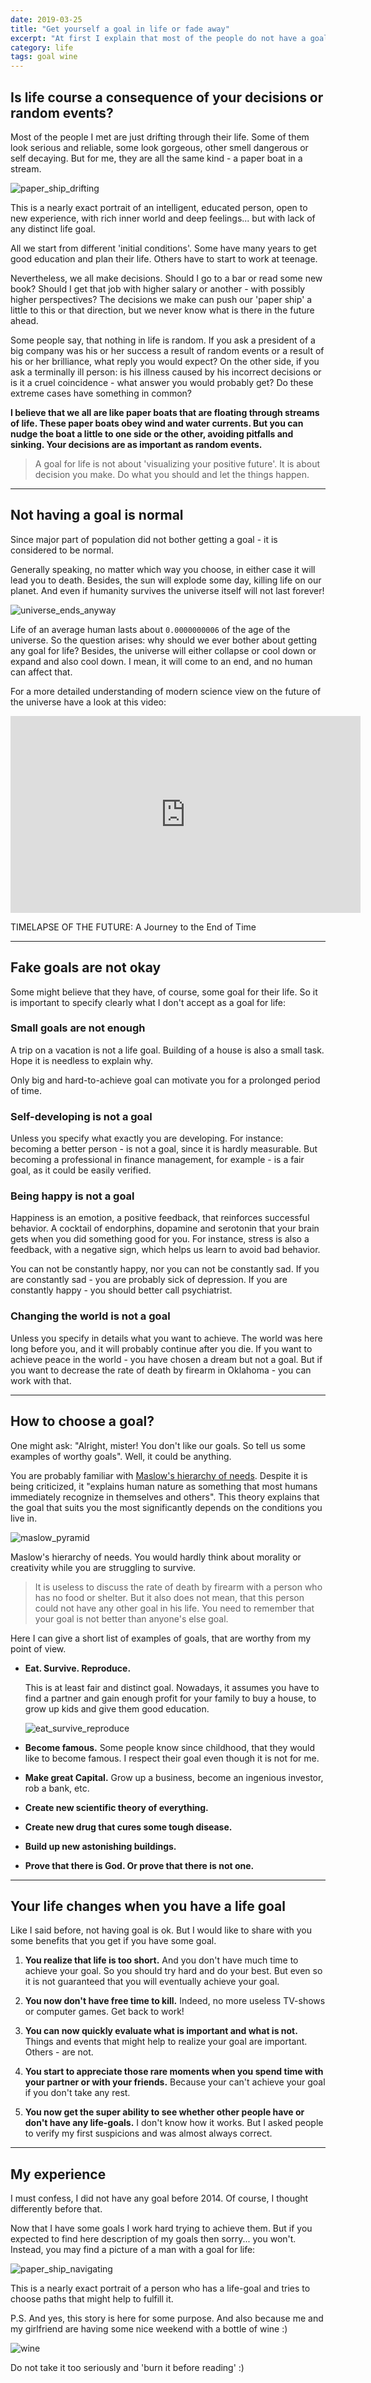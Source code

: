 ```yaml
---
date: 2019-03-25
title: "Get yourself a goal in life or fade away"
excerpt: "At first I explain that most of the people do not have a goal in life, and it is OK. But then I suggest that having some goal has its advantages."
category: life
tags: goal wine
---
```


## Is life course a consequence of your decisions or random events?

Most of the people I met are just drifting through their life.
Some of them look serious and reliable, some look gorgeous,
other smell dangerous or self decaying.
But for me, they are all the same kind - a paper boat in a stream.

![paper_ship_drifting](/assets/img/goal_paper_ship_drifting.jpg)

This is a nearly exact portrait of an intelligent, educated person,
open to new experience, with rich inner world and deep feelings...
but with lack of any distinct life goal.

All we start from different 'initial conditions'.
Some have many years to get good education and plan their life.
Others have to start to work at teenage.

Nevertheless, we all make decisions.
Should I go to a bar or read some new book?
Should I get that job with higher salary or another - with possibly higher perspectives?
The decisions we make can push our 'paper ship' a little to this or that direction,
but we never know what is there in the future ahead.

Some people say, that nothing in life is random.
If you ask a president of a big company was his or her success a result of random events
or a result of his or her brilliance, what reply you would expect?
On the other side, if you ask a terminally ill person:
is his illness caused by his incorrect decisions or is it a cruel coincidence -
what answer you would probably get?
Do these extreme cases have something in common?

**I believe that we all are like paper boats that are floating through streams of life.
These paper boats obey wind and water currents.
But you can nudge the boat a little to one side or the other, avoiding pitfalls and sinking.
Your decisions are as important as random events.**

> A goal for life is not about 'visualizing your positive future'.
> It is about decision you make.
> Do what you should and let the things happen.

---

## Not having a goal is normal

Since major part of population did not bother getting a goal - it is considered to be normal.

Generally speaking, no matter which way you choose, in either case it will lead you to death.
Besides, the sun will explode some day, killing life on our planet.
And even if humanity survives the universe itself will not last forever!

![universe_ends_anyway](/assets/img/goal_universe_ends_anyway.png)

Life of an average human lasts about `0.0000000006` of the age of the universe.
So the question arises: why should we ever bother about getting any goal for life?
Besides, the universe will either collapse or cool down or expand and also cool down.
I mean, it will come to an end, and no human can affect that.

For a more detailed understanding of modern science view on the future of the universe
have a look at this video:

<iframe width="560" height="315" src="https://www.youtube.com/embed/uD4izuDMUQA" title="YouTube video player" frameborder="0" allow="accelerometer; autoplay; clipboard-write; encrypted-media; gyroscope; picture-in-picture" allowfullscreen></iframe>

TIMELAPSE OF THE FUTURE: A Journey to the End of Time

---

## Fake goals are not okay

Some might believe that they have, of course, some goal for their life.
So it is important to specify clearly what I don't accept as a goal for life:

### Small goals are not enough

A trip on a vacation is not a life goal.
Building of a house is also a small task.
Hope it is needless to explain why.

Only big and hard-to-achieve goal can motivate you for a prolonged period of time.

### Self-developing is not a goal

Unless you specify what exactly you are developing.
For instance: becoming a better person - is not a goal, since it is hardly measurable.
But becoming a professional in finance management, for example - is a fair goal, as it could be easily verified.

### Being happy is not a goal

Happiness is an emotion, a positive feedback, that reinforces successful behavior.
A cocktail of endorphins, dopamine and serotonin that your brain gets when you did something good for you.
For instance, stress is also a feedback, with a negative sign, which helps us learn to avoid bad behavior.

You can not be constantly happy, nor you can not be constantly sad.
If you are constantly sad - you are probably sick of depression.
If you are constantly happy - you should better call psychiatrist.

### Changing the world is not a goal

Unless you specify in details what you want to achieve.
The world was here long before you, and it will probably continue after you die.
If you want to achieve peace in the world - you have chosen a dream but not a goal.
But if you want to decrease the rate of death by firearm in Oklahoma - you can work with that.

---

## How to choose a goal?

One might ask:
"Alright, mister! You don't like our goals. So tell us some examples of worthy goals".
Well, it could be anything.

You are probably familiar with
[Maslow's hierarchy of needs](https://en.wikipedia.org/wiki/Maslow's_hierarchy_of_needs).
Despite it is being criticized,
it "explains human nature as something that most humans immediately recognize in themselves and others".
This theory explains that the goal that suits you the most significantly depends on the conditions you live in.

![maslow_pyramid](/assets/img/goal_maslow_pyramid.png)

Maslow's hierarchy of needs.
You would hardly think about morality or creativity while you are struggling to survive.

> It is useless to discuss the rate of death by firearm with a person who has no food or shelter.
> But it also does not mean, that this person could not have any other goal in his life.
> You need to remember that your goal is not better than anyone's else goal.

Here I can give a short list of examples of goals, that are worthy from my point of view.

- **Eat. Survive. Reproduce.**

  This is at least fair and distinct goal.
  Nowadays, it assumes you have to find a partner and gain enough profit for your family to buy a house,
  to grow up kids and give them good education.

  ![eat_survive_reproduce](/assets/img/goal_eat_survive_reproduce.jpg)

- **Become famous.**
  Some people know since childhood, that they would like to become famous.
  I respect their goal even though it is not for me.

- **Make great Capital.**
  Grow up a business, become an ingenious investor, rob a bank, etc.

- **Create new scientific theory of everything.**

- **Create new drug that cures some tough disease.**

- **Build up new astonishing buildings.**

- **Prove that there is God. Or prove that there is not one.**

---

## Your life changes when you have a life goal

Like I said before, not having goal is ok.
But I would like to share with you some benefits that you get if you have some goal.

1. **You realize that life is too short.**
  And you don't have much time to achieve your goal.
  So you should try hard and do your best.
  But even so it is not guaranteed that you will eventually achieve your goal.

2. **You now don't have free time to kill.**
  Indeed, no more useless TV-shows or computer games.
  Get back to work!

3. **You can now quickly evaluate what is important and what is not.**
  Things and events that might help to realize your goal are important.
  Others - are not.

4. **You start to appreciate those rare moments when you spend time with your partner or with your friends.**
  Because your can't achieve your goal if you don't take any rest.

5. **You now get the super ability to see whether other people have or don't have any life-goals.**
  I don't know how it works.
  But I asked people to verify my first suspicions and was almost always correct.

---

## My experience

I must confess, I did not have any goal before 2014.
Of course, I thought differently before that.

Now that I have some goals I work hard trying to achieve them.
But if you expected to find here description of my goals then sorry... you won't.
Instead, you may find a picture of a man with a goal for life:

![paper_ship_navigating](/assets/img/goal_paper_ship_navigating.jpg)

This is a nearly exact portrait of a person who has a life-goal
and tries to choose paths that might help to fulfill it.

P.S. And yes, this story is here for some purpose.
And also because me and my girlfriend are having some nice weekend with a bottle of wine :)

![wine](/assets/img/goal_wine.jpg)

Do not take it too seriously and 'burn it before reading' :)
